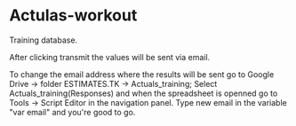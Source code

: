 Actulas-workout
===============
Training database.

After clicking transmit the values will be sent via email.

To change the email address where the results will be sent go to Google Drive -> folder ESTIMATES.TK -> Actuals_training;
Select Actuals_training(Responses) and when the spreadsheet is openned go to Tools -> Script Editor in the navigation panel.
Type new email in the variable "var email" and you're good to go. 
